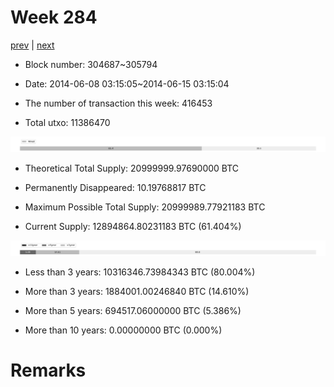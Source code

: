 # Week 284

[prev](week0283.md) | [next](week0285.md)

- Block number: 304687~305794

- Date: 2014-06-08 03:15:05~2014-06-15 03:15:04

- The number of transaction this week: 416453

- Total utxo: 11386470

![](../images/mined_week0284.png)

- Theoretical Total Supply: 20999999.97690000 BTC

- Permanently Disappeared: 10.19768817 BTC

- Maximum Possible Total Supply: 20999989.77921183 BTC

- Current Supply: 12894864.80231183 BTC (61.404%)

![](../images/year_week0284.png)


- Less than 3 years: 10316346.73984343 BTC (80.004%)

- More than 3 years: 1884001.00246840 BTC (14.610%)

- More than 5 years: 694517.06000000 BTC (5.386%)

- More than 10 years: 0.00000000 BTC (0.000%)

# Remarks

